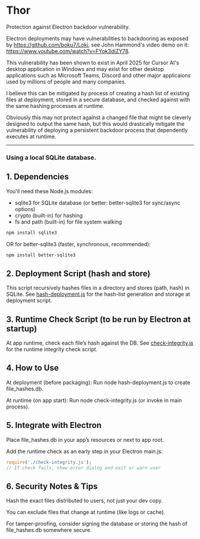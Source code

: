 # Thor
Protection against Electron backdoor vulnerability.

Electron deployments may have vulnerabilities to backdooring as exposed by https://github.com/boku7/Loki, see John Hammond's video demo on it: https://www.youtube.com/watch?v=FYok3diZY78.

This vulnerability has been shown to exist in April 2025 for Cursor AI's desktop application in Windows and may exist for other desktop applications such as Microsoft Teams, Discord and other major applicaions used by millions of people and many companies.

I believe this can be mitigated by process of creating a hash list of existing files at deployment, stored in a secure database, and checked against with the same hashing processes at runtime.

Obviously this may not protect against a changed file that might be cleverly designed to output the same hash, but this would drastically mitigate the vulnerability of deploying a persistent backdoor process that dependently executes at runtime.

---------------------------
### Using a local SQLite database. ###

## 1. Dependencies ##
You'll need these Node.js modules:

- sqlite3 for SQLite database (or better: better-sqlite3 for sync/async options)
- crypto (built-in) for hashing
- fs and path (built-in) for file system walking

```bash
npm install sqlite3
```

OR for better-sqlite3 (faster, synchronous, recommended):

```bash
npm install better-sqlite3
```

## 2. Deployment Script (hash and store) ##
This script recursively hashes files in a directory and stores (path, hash) in SQLite.
See [hash-deployment.js](./hash-deployment.js) for the hash-list generation and storage at deployment script.

## 3. Runtime Check Script (to be run by Electron at startup) ##
At app runtime, check each file’s hash against the DB.
See [check-integrity.js](./check-integrity.js) for the runtime integrity check script.

## 4. How to Use
At deployment (before packaging):
Run node hash-deployment.js to create file_hashes.db.

At runtime (on app start):
Run node check-integrity.js (or invoke in main process).

## 5. Integrate with Electron
Place file_hashes.db in your app’s resources or next to app root.

Add the runtime check as an early step in your Electron main.js:

```js
require('./check-integrity.js');
// If check fails, show error dialog and exit or warn user
```

## 6. Security Notes & Tips ##
Hash the exact files distributed to users, not just your dev copy.

You can exclude files that change at runtime (like logs or cache).

For tamper-proofing, consider signing the database or storing the hash of file_hashes.db somewhere secure.
